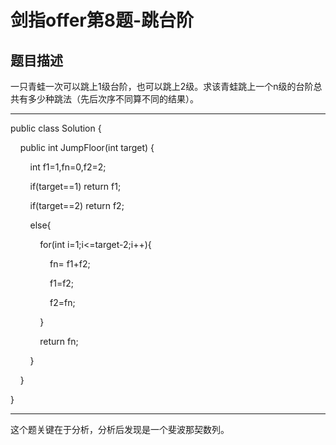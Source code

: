 # 剑指offer第8题-跳台阶

## 题目描述

一只青蛙一次可以跳上1级台阶，也可以跳上2级。求该青蛙跳上一个n级的台阶总共有多少种跳法（先后次序不同算不同的结果）。

---

public class Solution {

    public int JumpFloor(int target) {

        int f1=1,fn=0,f2=2;

        if(target==1) return f1;

        if(target==2) return f2;

        else{

            for(int i=1;i<=target-2;i++){

                fn= f1+f2;

                f1=f2;

                f2=fn;

            }

            return fn;

        }

    }

}

---

这个题关键在于分析，分析后发现是一个斐波那契数列。
